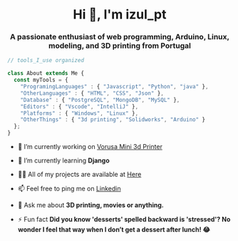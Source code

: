 <h1 align="center">Hi 👋, I'm izul_pt</h1>
<h3 align="center">A passionate enthusiast of web programming, Arduino, Linux, modeling, and 3D printing from Portugal</h3>

```javascript
// tools_I_use organized

class About extends Me { 
  const myTools = {  
    "ProgramingLanguages" : { "Javascript", "Python", "java" },
    "OtherLanguages" : { "HTML", "CSS", "Json" },
    "Database" : { "PostgreSQL", "MongoDB", "MySQL" },
    "Editors" : { "Vscode", "IntelliJ" },
    "Platforms" : { "Windows", "Linux" },
    "OtherThings" : { "3d printing", "Solidworks", "Arduino" }
  };
}
```


- 🔭 I’m currently working on [Vorusa Mini 3d Printer](https://github.com/isulpt/vorusa_mini)

- 🌱 I’m currently learning **Django**

- 👨‍💻 All of my projects are available at [Here](https://github.com/isulpt?tab=repositories)

- 📫 Feel free to ping me on [Linkedin](https://www.linkedin.com/in/lviegaspt/)

- 💬 Ask me about **3D printing, movies or anything.**

- ⚡ Fun fact **Did you know 'desserts' spelled backward is 'stressed'? No wonder I feel that way when I don’t get a dessert after lunch! 😂**
